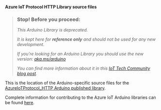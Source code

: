 #### Azure IoT Protocol HTTP Library source files

> ### Stop! Before you proceed:
>
> _This Arduino Library is deprecated._
>
> _It is kept here for **reference only** and should not be used for any new development._
>
> _If you’re looking for an Arduino Library you should use the new version: [aka.ms/arduino](https://aka.ms/arduino)_
>
>_You can find more information about it in this [IoT Tech Community blog post](https://techcommunity.microsoft.com/t5/internet-of-things-blog/arduino-library-for-azure-iot/ba-p/3034455)._
>

This is the location of the Arduino-specific source files for the
[AzureIoTProtocol_HTTP Arduino published library](https://github.com/Azure/azure-iot-arduino-protocol-http). 

Complete information for contributing to the Azure IoT Arduino libraries
can be found [here](https://github.com/Azure/azure-iot-pal-arduino).
